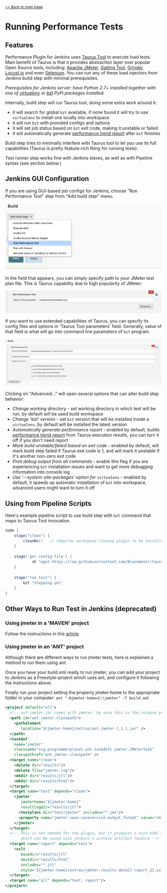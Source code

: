 <small>[<< Back to main page](./)</small>
# Running Performance Tests

## Features
Performance Plugin for Jenkins uses [Taurus Tool](http://gettaurus.org/?utm_source=jenkins&utm_medium=link&utm_campaign=run_doc_main) to execute load tests. Main benefit of Taurus is that it provides abstraction layer over popular Open Source tools, including: [Apache JMeter](http://gettaurus.org/docs/JMeter/?utm_source=jenkins&utm_medium=link&utm_campaign=run_doc_jmeter), [Gatling Tool](http://gettaurus.org/docs/Gatling.md?utm_source=jenkins&utm_medium=link&utm_campaign=run_doc_gatling), [Grinder](http://gettaurus.org/docs/Grinder.md?utm_source=jenkins&utm_medium=link&utm_campaign=run_doc_grinder), [Locust.io](http://gettaurus.org/docs/Locust.md?utm_source=jenkins&utm_medium=link&utm_campaign=run_doc_locust) and even [Selenium](http://gettaurus.org/docs/Selenium/?utm_source=jenkins&utm_medium=link&utm_campaign=run_doc_selenium). You can run any of these load injectors from Jenkins build step with minimal prerequisites.

_Prerequisites for Jenkins server: have Python 2.7+ installed together with one of [virtualenv](https://pypi.python.org/pypi/virtualenv) or [bzt](https://pypi.python.org/pypi/bzt) PyPi packages installed._

Internally, build step will run Taurus tool, doing some extra work around it:

- it will search for global `bzt` available, if none found it will try to use `virtualenv` to install one locally into workspace
- it will run `bzt` with provided configs and options
- it will set job status based on `bzt` exit code, making it unstable or failed 
- it will automatically generate [performance trend report](Reporting.md) after `bzt` finishes

Build step tries to minimally interfere with Taurus tool to let you use its full capabilities (Taurus is pretty feature-rich thing for running tests).

Test runner step works fine with Jenkins slaves, as well as with Pipeline syntax (see section below.)


## Jenkins GUI Configuration
If you are using GUI-based job configs for Jenkins, choose "Run Performance Test" step from "Add build step" menu:

![](run_step_choice.png)

In the field that appears, you can simply specify path to your JMeter test plan file. This is Taurus capability due to high popularity of JMeter:

![](run_jmeter.png)

If you want to use extended capabilities of Taurus, you can specify its config files and options in 'Taurus Tool parameters' field. Generally, value of that field is what will go into command line parameters of `bzt` program.

![](run_extended_config.png)

Clicking on "Advanced..." will open several options that can alter build step behavior:

- _Change working directory_ - set working directory in which test will be run, by default will be used build workspace
- _Change 'bzt' version_ - set `bzt` version that will be installed inside a `virtualenv`, by default will be installed the latest version
- _Automatically generate performance report_ - enabled by default, builds [performance trend report](Reporting.md) from Taurus execution results, you can turn it off if you don't need report
- _Mark build unstable/failed based on exit code_ - enabled by default, will mark build step failed if Taurus exit code is 1, and will mark it unstable if it's another non-zero exit code
- _Print debug output from all commands_ - enable this flag if you are experiencing `bzt` installation issues and want to get more debugging information into console log
- _Use '--system-site-packages' option for `virtualenv`_ - enabled by default, it speeds up automatic installation of `bzt` into workspace, advanced users might want to turn it off

## Using from Pipeline Scripts

Here's example pipeline script to use build step with `bzt` command that maps to Taurus Tool invocation.

```groovy
node {
    stage("clean") {
        cleanWs()   // requires workspace cleanup plugin to be installed
    }
    
    stage('get config file') {
            sh "wget https://raw.githubusercontent.com/Blazemeter/taurus/master/examples/jmeter/stepping.yml"
    }
    
    stage("run test") {
        bzt "stepping.yml"
    }
}
```

## Other Ways to Run Test in Jenkins (deprecated)

### Using jmeter in a 'MAVEN' project
Follow the instructions in this [article](http://www.theserverlabs.com/blog/?p=280&cpage=1)

### Using jmeter in an 'ANT' project
Although there are different ways to run jmeter tests, here is explained a method to run them using ant.

Once you have your build.xml ready to run jmeter, you can add your project to Jenkins as a Freestyle-project which uses ant, and configure it following the instructions above.

Finally run your project setting the property jmeter-home to the appropriate folder in your computer: `ant "-Djmeter-home=C:\jmeter" -f build.xml`

```xml
<project default="all">
  <!-- ant-jmeter.jar comes with jmeter, be sure this is the release you have -->
  <path id="ant.jmeter.classpath">
    <pathelement
       location="${jmeter-home}/extras/ant-jmeter-1.1.1.jar" />
  </path>
  <taskdef
    name="jmeter"
    classname="org.programmerplanet.ant.taskdefs.jmeter.JMeterTask"
    classpathref="ant.jmeter.classpath" />
  <target name="clean">
    <delete dir="results"/>
    <delete file="jmeter.log"/>
    <mkdir dir="results/jtl"/>
    <mkdir dir="results/html"/>
  </target>
  <target name="test" depends="clean">
    <jmeter
       jmeterhome="${jmeter-home}"
       resultlogdir="results/jtl">
      <testplans dir="test/jmeter" includes="*.jmx"/>
      <property name="jmeter.save.saveservice.output_format" value="xml"/>
    </jmeter>
  </target>
  <!-- This is not needed for the plugin, but it produces a nice html report
       which can be saved usin jenkins's archive artifact feature -->
  <target name="report" depends="test">
    <xslt
       basedir="results/jtl"
       destdir="results/html"
       includes="*.jtl"
       style="${jmeter-home}/extras/jmeter-results-detail-report_21.xsl"/>
  </target>
  <target name="all" depends="test, report"/>
</project>
```
